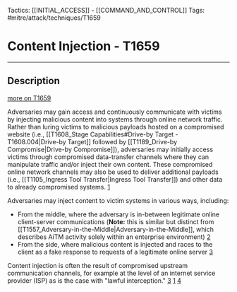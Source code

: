 Tactics: [[INITIAL_ACCESS]] - [[COMMAND_AND_CONTROL]]
Tags: #mitre/attack/techniques/T1659

# Content Injection - T1659
---
## Description
[more on T1659](https://attack.mitre.org/techniques/T1659)

Adversaries may gain access and continuously communicate with victims by injecting malicious content into systems through online network traffic. Rather than luring victims to malicious payloads hosted on a compromised website (i.e., [[T1608_Stage Capabilities#Drive-by Target - T1608.004|Drive-by Target]] followed by [[T1189_Drive-by Compromise|Drive-by Compromise]]), adversaries may initially access victims through compromised data-transfer channels where they can manipulate traffic and/or inject their own content. These compromised online network channels may also be used to deliver additional payloads (i.e., [[T1105_Ingress Tool Transfer|Ingress Tool Transfer]]) and other data to already compromised systems. [1](https://www.welivesecurity.com/en/eset-research/moustachedbouncer-espionage-against-foreign-diplomats-in-belarus/)

Adversaries may inject content to victim systems in various ways, including:

- From the middle, where the adversary is in-between legitimate online client-server communications (**Note:** this is similar but distinct from [[T1557_Adversary-in-the-Middle|Adversary-in-the-Middle]], which describes AiTM activity solely within an enterprise environment) [2](https://encyclopedia.kaspersky.com/glossary/man-in-the-middle-attack/)
- From the side, where malicious content is injected and races to the client as a fake response to requests of a legitimate online server [3](https://usa.kaspersky.com/blog/man-on-the-side/27854/)

Content injection is often the result of compromised upstream communication channels, for example at the level of an internet service provider (ISP) as is the case with "lawful interception." [3](https://usa.kaspersky.com/blog/man-on-the-side/27854/) [1](https://www.welivesecurity.com/en/eset-research/moustachedbouncer-espionage-against-foreign-diplomats-in-belarus/) [4](https://www.eff.org/deeplinks/2015/04/china-uses-unencrypted-websites-to-hijack-browsers-in-github-attack)

